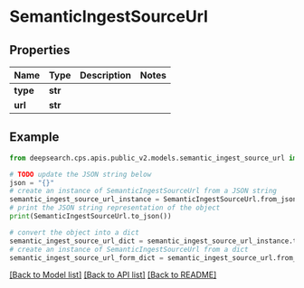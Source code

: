 # SemanticIngestSourceUrl


## Properties

Name | Type | Description | Notes
------------ | ------------- | ------------- | -------------
**type** | **str** |  | 
**url** | **str** |  | 

## Example

```python
from deepsearch.cps.apis.public_v2.models.semantic_ingest_source_url import SemanticIngestSourceUrl

# TODO update the JSON string below
json = "{}"
# create an instance of SemanticIngestSourceUrl from a JSON string
semantic_ingest_source_url_instance = SemanticIngestSourceUrl.from_json(json)
# print the JSON string representation of the object
print(SemanticIngestSourceUrl.to_json())

# convert the object into a dict
semantic_ingest_source_url_dict = semantic_ingest_source_url_instance.to_dict()
# create an instance of SemanticIngestSourceUrl from a dict
semantic_ingest_source_url_form_dict = semantic_ingest_source_url.from_dict(semantic_ingest_source_url_dict)
```
[[Back to Model list]](../README.md#documentation-for-models) [[Back to API list]](../README.md#documentation-for-api-endpoints) [[Back to README]](../README.md)


